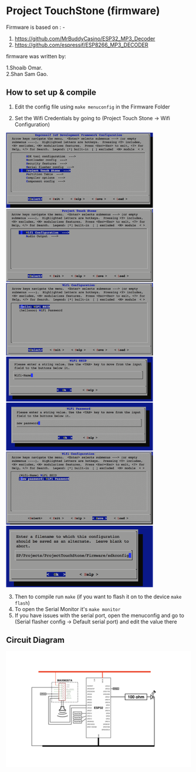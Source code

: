# Project TouchStone (firmware)
Firmware is based on : - 
  1. https://github.com/MrBuddyCasino/ESP32_MP3_Decoder
  2. https://github.com/espressif/ESP8266_MP3_DECODER

firmware was written by:

1.Shoaib Omar.<br>
2.Shan Sam Gao.

## How to set up & compile 

1. Edit the config file using `make menuconfig` in the Firmware Folder

2. Set the Wifi Credentials by going to (Project Touch Stone -> Wifi Configuration)

  <img src="Images/1.png" width="400"></img><br>
  <img src="Images/2.png" width="400"></img><br>
  <img src="Images/3.png" width="400"></img><br>
  <img src="Images/4.png" width="400"></img><br>
  <img src="Images/5.png" width="400"></img><br>
  <img src="Images/6.png" width="400"></img><br>
  <img src="Images/7.png" width="400"></img><br>

3. Then to compile run `make` (if you want to flash it on to the device `make flash`)
4. To open the Serial Monitor it's `make monitor`
5. If you have issues with the serial port, open the menuconfig and go to (Serial flasher config -> Default serial port) and edit the value there

## Circuit Diagram

![Circuit Diagram](Circuit.png)
